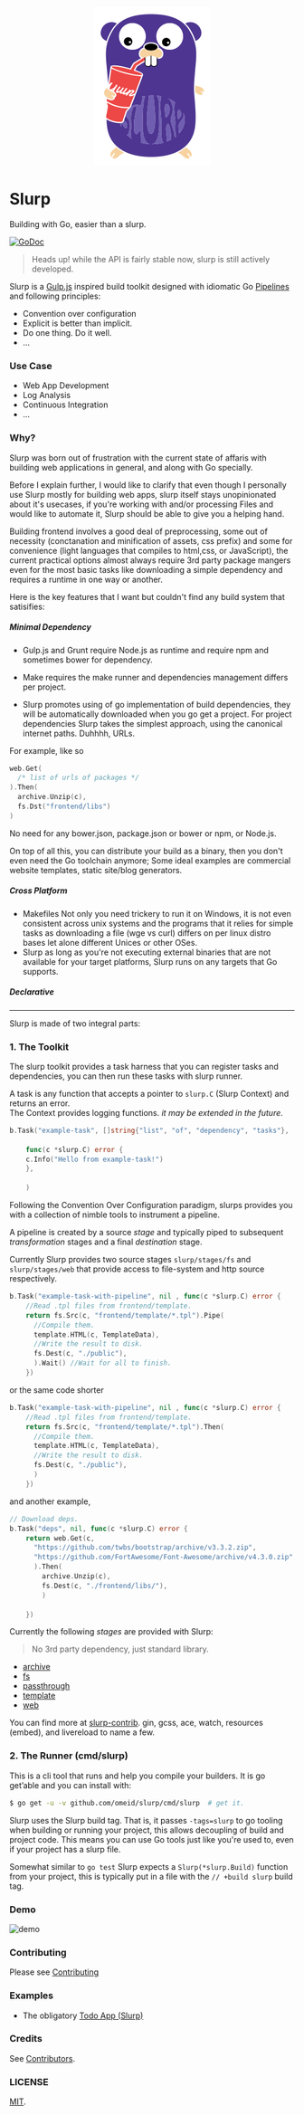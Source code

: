 <p align="center">
<img height="280" width="207" src="docs/slurp.png">
</p>



# Slurp 
Building with Go, easier than a slurp.

[![GoDoc](https://godoc.org/github.com/omeid/slurp?status.svg)](https://godoc.org/github.com/omeid/slurp)

> Heads up! while the API is fairly stable now, slurp is still actively developed.


Slurp is a [Gulp.js](http://gulpjs.com/) inspired build toolkit designed with idiomatic Go [Pipelines](http://blog.golang.org/pipelines) and following principles: 

- Convention over configuration
- Explicit is better than implicit.
- Do one thing. Do it well.
- ...

### Use Case
- Web App Development
- Log Analysis
- Continuous Integration
- ...

### Why?
Slurp was born out of frustration with the current state of affaris with building web applications in general, and along with Go specially. 

Before I explain further, I would like to clarify that even though I personally use Slurp mostly for building web apps, slurp itself stays unopinionated about it's usecases, if you're working with and/or processing Files and would like to automate it, Slurp should be able to give you a helping hand.

Building frontend involves a good deal of preprocessing, some out of necessity (conctanation and minification of assets, css prefix) and some for convenience (light languages that compiles to html,css, or JavaScript), the current practical options almost always require 3rd party package mangers even for the most basic tasks like downloading a simple dependency and requires a runtime in one way or another.

Here is the key features that I want but couldn't find any build system that satisifies:

##### Minimal Dependency
- Gulp.js and Grunt require Node.js as runtime and require npm and sometimes bower for dependency.
- Make requires the make runner and dependencies management differs per project. 

- Slurp promotes using of go implementation of build dependencies, they will be automatically downloaded when you go get a project. 
For project dependencies Slurp takes the simplest approach, using the canonical internet paths. Duhhhh, URLs.

For example, like so 

```go
web.Get( 
  /* list of urls of packages */
).Then(
  archive.Unzip(c), 
  fs.Dst("frontend/libs")
)
```
No need for any bower.json, package.json or bower or npm, or Node.js.

On top of all this, you can distribute your build as a binary, then you don't even need the Go toolchain anymore; Some ideal examples are commercial website templates, static site/blog generators.

##### Cross Platform
- Makefiles
  Not only you need trickery to run it on Windows, it is not even consistent across unix systems and the programs that it relies for simple tasks as downloading a file (wge vs curl) differs on per linux distro bases let alone different Unices or other OSes.
- Slurp as long as you're not executing external binaries that are not available for your target platforms, Slurp runs on any targets that Go supports.

##### Declarative


---


Slurp is made of two integral parts:

### 1. The Toolkit 

The slurp toolkit provides a task harness that you can register tasks and dependencies, you can then run these tasks with slurp runner.

A task is any function that accepts a pointer to `slurp.C` (Slurp Context) and returns an error.  
The Context provides logging functions. _it may be extended in the future_.

```go
b.Task("example-task", []string{"list", "of", "dependency", "tasks"},

    func(c *slurp.C) error {
    c.Info("Hello from example-task!")
    },

    )
```

Following the Convention Over Configuration paradigm, slurps provides you with a collection of nimble tools to instrument a pipeline.

A pipeline is created by a source _stage_ and typically piped to subsequent _transformation_ stages and a final _destination_ stage.

Currently Slurp provides two source stages `slurp/stages/fs` and `slurp/stages/web` that provide access to file-system and http source respectively.

```go
b.Task("example-task-with-pipeline", nil , func(c *slurp.C) error {
    //Read .tpl files from frontend/template.
    return fs.Src(c, "frontend/template/*.tpl").Pipe(
      //Compile them.
      template.HTML(c, TemplateData),
      //Write the result to disk.
      fs.Dest(c, "./public"),
      ).Wait() //Wait for all to finish.
    })
```

or the same code shorter

```go
b.Task("example-task-with-pipeline", nil , func(c *slurp.C) error {
    //Read .tpl files from frontend/template.
    return fs.Src(c, "frontend/template/*.tpl").Then(
      //Compile them.
      template.HTML(c, TemplateData),
      //Write the result to disk.
      fs.Dest(c, "./public"),
      )
    })
```

and another example,

```go
// Download deps.
b.Task("deps", nil, func(c *slurp.C) error {
    return web.Get(c,
      "https://github.com/twbs/bootstrap/archive/v3.3.2.zip",
      "https://github.com/FortAwesome/Font-Awesome/archive/v4.3.0.zip",
      ).Then(
        archive.Unzip(c),
        fs.Dest(c, "./frontend/libs/"),
        )

    })
```

Currently the following _stages_ are provided with Slurp:
> No 3rd party dependency, just standard library.  

- [archive](https://godoc.org/github.com/omeid/slurp/stages/archive/)
- [fs](https://godoc.org/github.com/omeid/slurp/stages/fs/)
- [passthrough](https://godoc.org/github.com/omeid/slurp/stages/passthrough/)
- [template](https://godoc.org/github.com/omeid/slurp/stages/template/)
- [web](https://godoc.org/github.com/omeid/slurp/stages/web/)


You can find more at [slurp-contrib](https://github.com/slurp-contrib). gin, gcss, ace, watch, resources (embed), and livereload to name a few.


### 2. The Runner (cmd/slurp)

This is a cli tool that runs and help you compile your builders. It is go get’able and you can install with:

```bash
$ go get -u -v github.com/omeid/slurp/cmd/slurp  # get it.
```

Slurp uses the Slurp build tag. That is, it passes `-tags=slurp` to go tooling when building or running your project,
this allows decoupling of build and project code. This means you can use Go tools just like you're used to, even if your
project has a slurp file.

Somewhat similar to `go test` Slurp expects a `Slurp(*slurp.Build)` function from your project, this is typically put in a file with the `// +build slurp` build tag.

### Demo 

![demo](docs/demo.gif)

### Contributing

Please see [Contributing](CONTRIBUTING.md)

### Examples
  - The obligatory [Todo App (Slurp)](https://github.com/omeid/slurp-todo)

### Credits

See [Contributors](https://github.com/omeid/slurp/graphs/contributors).

### LICENSE
  [MIT](LICENSE).
